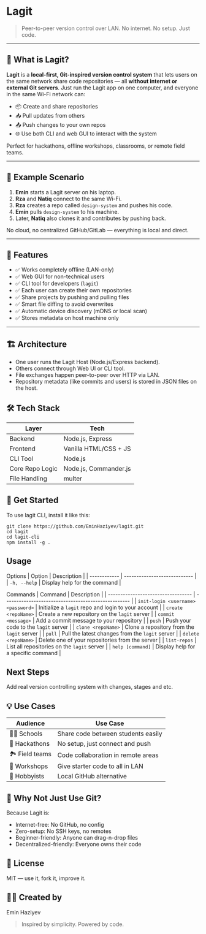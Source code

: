 # Lagit

> Peer-to-peer version control over LAN. No internet. No setup. Just code.

---

## 🧠 What is Lagit?

**Lagit** is a **local-first, Git-inspired version control system** that lets users on the same network share code repositories — all **without internet or external Git servers**. Just run the Lagit app on one computer, and everyone in the same Wi-Fi network can:

- 📦 Create and share repositories
- 📥 Pull updates from others
- 📤 Push changes to your own repos
- 🌐 Use both CLI and web GUI to interact with the system

Perfect for hackathons, offline workshops, classrooms, or remote field teams.

---

## 📸 Example Scenario

1. **Emin** starts a Lagit server on his laptop.
2. **Rza** and **Natiq** connect to the same Wi-Fi.
3. **Rza** creates a repo called `design-system` and pushes his code.
4. **Emin** pulls `design-system` to his machine.
5. Later, **Natiq** also clones it and contributes by pushing back.

No cloud, no centralized GitHub/GitLab — everything is local and direct.

---

## 🔧 Features

- ✅ Works completely offline (LAN-only)
- ✅ Web GUI for non-technical users
- ✅ CLI tool for developers (`lagit`)
- ✅ Each user can create their own repositories
- ✅ Share projects by pushing and pulling files
- ✅ Smart file diffing to avoid overwrites
- ✅ Automatic device discovery (mDNS or local scan)
- ✅ Stores metadata on host machine only

---


## 🏗️ Architecture
- One user runs the Lagit Host (Node.js/Express backend).
- Others connect through Web UI or CLI tool.
- File exchanges happen peer-to-peer over HTTP via LAN.
- Repository metadata (like commits and users) is stored in JSON files on the host.


## 🛠 Tech Stack
| Layer           | Tech                                          |
| --------------- | --------------------------------------------- |
| Backend         | Node.js, Express                              |
| Frontend        | Vanilla HTML/CSS + JS                         |
| CLI Tool        | Node.js                                       |
| Core Repo Logic | Node.js, Commander.js                         |
| File Handling   | multer                                        |



## 🚀 Get Started
To use lagit CLI, install it like this:
```
git clone https://github.com/EminHaziyev/lagit.git
cd lagit
cd lagit-cli
npm install -g .
```

## Usage
Options
| Option       | Description                  |
| ------------ | ---------------------------- |
| `-h, --help` | Display help for the command |


Commands
| Command                            | Description                                         |
| ---------------------------------- | --------------------------------------------------- |
| `init-login <username> <password>` | Initialize a `lagit` repo and login to your account |
| `create <repoName>`                | Create a new repository on the `lagit` server       |
| `commit <message>`                 | Add a commit message to your repository             |
| `push`                             | Push your code to the `lagit` server                |
| `clone <repoName>`                 | Clone a repository from the `lagit` server          |
| `pull`                             | Pull the latest changes from the `lagit` server     |
| `delete <repoName>`                | Delete one of your repositories from the server     |
| `list-repos`                       | List all repositories on the `lagit` server         |
| `help [command]`                   | Display help for a specific command                 |

## Next Steps
Add real version controlling system with changes, stages and etc.

## 💡 Use Cases
| Audience        | Use Case                           |
| --------------- | ---------------------------------- |
| 🧑‍🏫 Schools   | Share code between students easily |
| 🧪 Hackathons   | No setup, just connect and push    |
| 🏞️ Field teams | Code collaboration in remote areas |
| 🧪 Workshops    | Give starter code to all in LAN    |
| 🧙 Hobbyists    | Local GitHub alternative           |

## 🤔 Why Not Just Use Git?
Because Lagit is:

- Internet-free: No GitHub, no config
- Zero-setup: No SSH keys, no remotes
- Beginner-friendly: Anyone can drag-n-drop files
- Decentralized-friendly: Everyone owns their code

## 🪪 License
MIT — use it, fork it, improve it.

## 👨‍💻 Created by
Emin Haziyev
> Inspired by simplicity. Powered by code.
